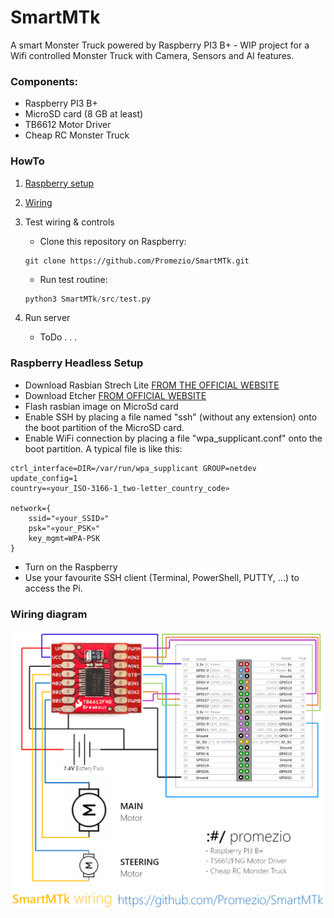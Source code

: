 # SmartMTk
A smart Monster Truck powered by Raspberry PI3 B+ - WIP project for a Wifi controlled Monster Truck with Camera, Sensors and AI features.

### Components:
* Raspberry PI3 B+
* MicroSD card (8 GB at least)
* TB6612 Motor Driver
* Cheap RC Monster Truck

### HowTo
1. [Raspberry setup](#raspberry-headless-setup)

2. [Wiring](#wiring-diagram)

3. Test wiring & controls
    * Clone this repository on Raspberry:
    ```
    git clone https://github.com/Promezio/SmartMTk.git
    ```
    * Run test routine:
    ```python
    python3 SmartMTk/src/test.py
    ```
    
4. Run server
    * ToDo . . .

### Raspberry Headless Setup
* Download Rasbian Strech Lite [FROM THE OFFICIAL WEBSITE](https://www.raspberrypi.org/downloads/raspbian/)
* Download Etcher [FROM OFFICIAL WEBSITE](https://www.balena.io/etcher/)
* Flash rasbian image on MicroSd card
* Enable SSH by placing a file named "ssh" (without any extension) onto the boot partition of the MicroSD card.
* Enable WiFi connection by placing a file "wpa_supplicant.conf" onto the boot partition. A typical file is like this:
```
ctrl_interface=DIR=/var/run/wpa_supplicant GROUP=netdev
update_config=1
country=«your_ISO-3166-1_two-letter_country_code»

network={
    ssid="«your_SSID»"
    psk="«your_PSK»"
    key_mgmt=WPA-PSK
}
```
* Turn on the Raspberry
* Use your favourite SSH client (Terminal, PowerShell, PUTTY, ...)  to access the Pi. 

### Wiring diagram
![SmartMTk wiring diagram](https://github.com/Promezio/SmartMTk/blob/master/SmartMTk_wiring.png)



